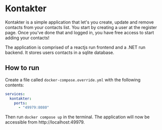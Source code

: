 # Kontakter

Kontakter is a simple application that let's you create, update and remove contacts from your contacts list. You start by creating a user at the register page. Once you've done that and logged in, you have free access to start adding your contacts!

The application is comprised of a reactjs run frontend and a .NET run backend. It stores users contacts in a sqlite database.


## How to run

Create a file called `docker-compose.override.yml` with the following contents:

```yml
services:
  kontakter:
    ports:
      - "49979:8080"
```

Then run `docker compose up` in the terminal.
The application will now be accessible from
http://localhost:49979.